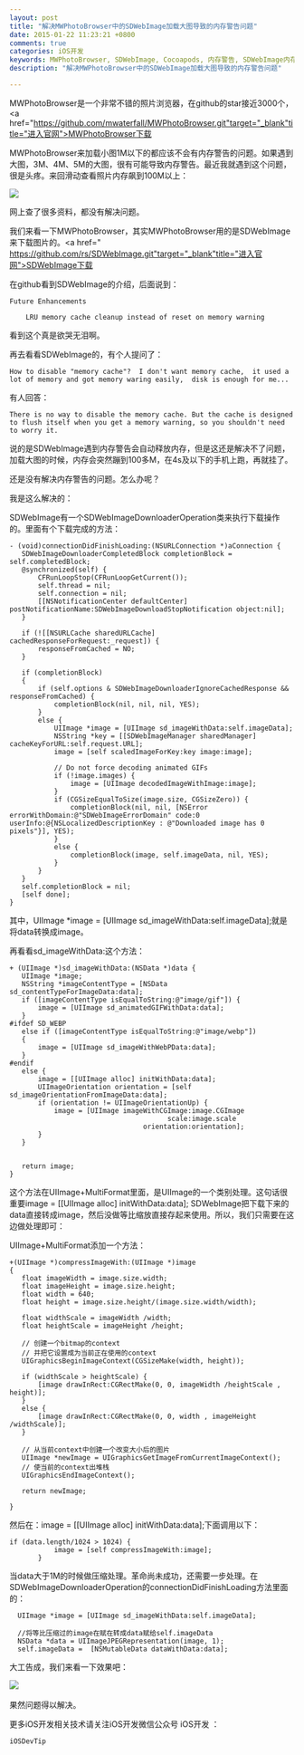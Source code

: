```yaml
---
layout: post
title: "解决MWPhotoBrowser中的SDWebImage加载大图导致的内存警告问题"
date: 2015-01-22 11:23:21 +0800
comments: true
categories: iOS开发
keywords: MWPhotoBrowser, SDWebImage, Cocoapods, 内存警告, SDWebImage内存警告, MWPhotoBrowser内存警告, 客户端, iOS, iOS开发, cocoapods, 个人博客, 刚刚在线
description: "解决MWPhotoBrowser中的SDWebImage加载大图导致的内存警告问题"

---
```


MWPhotoBrowser是一个非常不错的照片浏览器，在github的star接近3000个，<a href="https://github.com/mwaterfall/MWPhotoBrowser.git"target="_blank"title="进入官网">MWPhotoBrowser下载</a> 

MWPhotoBrowser来加载小图1M以下的都应该不会有内存警告的问题。如果遇到大图，3M、4M、5M的大图，很有可能导致内存警告。最近我就遇到这个问题，很是头疼。来回滑动查看照片内存飙到100M以上：

<img src="http://mmbiz.qpic.cn/mmbiz/8RTSPr4mlykHge8gs1dCibkoTYXiatCCTMGicKA3aLRCFW6HzgMFvlzGiagwGrEN6hSw6Lt8y13WuFZORDic4hWbRsg/640" /></a>

网上查了很多资料，都没有解决问题。

我们来看一下MWPhotoBrowser，其实MWPhotoBrowser用的是SDWebImage来下载图片的。<a href=" https://github.com/rs/SDWebImage.git"target="_blank"title="进入官网">SDWebImage下载</a>

在github看到SDWebImage的介绍，后面说到：

    Future Enhancements

        LRU memory cache cleanup instead of reset on memory warning

看到这个真是欲哭无泪啊。

再去看看SDWebImage的，有个人提问了：

    How to disable "memory cache"?  I don't want memory cache,  it used a lot of memory and got memory waring easily,  disk is enough for me...

有人回答：

    There is no way to disable the memory cache. But the cache is designed to flush itself when you get a memory warning, so you shouldn't need to worry it.

说的是SDWebImage遇到内存警告会自动释放内存，但是这还是解决不了问题，加载大图的时候，内存会突然蹦到100多M，在4s及以下的手机上跑，再就挂了。

还是没有解决内存警告的问题。怎么办呢？

我是这么解决的：

SDWebImage有一个SDWebImageDownloaderOperation类来执行下载操作的。里面有个下载完成的方法：

    - (void)connectionDidFinishLoading:(NSURLConnection *)aConnection {
       SDWebImageDownloaderCompletedBlock completionBlock = self.completedBlock;
       @synchronized(self) {
           CFRunLoopStop(CFRunLoopGetCurrent());
           self.thread = nil;
           self.connection = nil;
           [[NSNotificationCenter defaultCenter] postNotificationName:SDWebImageDownloadStopNotification object:nil];
       }
       
       if (![[NSURLCache sharedURLCache] cachedResponseForRequest:_request]) {
           responseFromCached = NO;
       }
       
       if (completionBlock)
       {
           if (self.options & SDWebImageDownloaderIgnoreCachedResponse && responseFromCached) {
               completionBlock(nil, nil, nil, YES);
           }
           else {
               UIImage *image = [UIImage sd_imageWithData:self.imageData];
               NSString *key = [[SDWebImageManager sharedManager] cacheKeyForURL:self.request.URL];
               image = [self scaledImageForKey:key image:image];
               
               // Do not force decoding animated GIFs
               if (!image.images) {
                   image = [UIImage decodedImageWithImage:image];
               }
               if (CGSizeEqualToSize(image.size, CGSizeZero)) {
                   completionBlock(nil, nil, [NSError errorWithDomain:@"SDWebImageErrorDomain" code:0 userInfo:@{NSLocalizedDescriptionKey : @"Downloaded image has 0 pixels"}], YES);
               }
               else {
                   completionBlock(image, self.imageData, nil, YES);
               }
           }
       }
       self.completionBlock = nil;
       [self done];
    }

其中，UIImage *image = [UIImage sd_imageWithData:self.imageData];就是将data转换成image。

再看看sd_imageWithData:这个方法：

    + (UIImage *)sd_imageWithData:(NSData *)data {
       UIImage *image;
       NSString *imageContentType = [NSData sd_contentTypeForImageData:data];
       if ([imageContentType isEqualToString:@"image/gif"]) {
           image = [UIImage sd_animatedGIFWithData:data];
       }
    #ifdef SD_WEBP
       else if ([imageContentType isEqualToString:@"image/webp"])
       {
           image = [UIImage sd_imageWithWebPData:data];
       }
    #endif
       else {
           image = [[UIImage alloc] initWithData:data];
           UIImageOrientation orientation = [self sd_imageOrientationFromImageData:data];
           if (orientation != UIImageOrientationUp) {
               image = [UIImage imageWithCGImage:image.CGImage
                                           scale:image.scale
                                     orientation:orientation];
           }
       }


       return image;
    }

这个方法在UIImage+MultiFormat里面，是UIImage的一个类别处理。这句话很重要image = [[UIImage alloc] initWithData:data]; SDWebImage把下载下来的data直接转成image，然后没做等比缩放直接存起来使用。所以，我们只需要在这边做处理即可：

UIImage+MultiFormat添加一个方法：

    +(UIImage *)compressImageWith:(UIImage *)image
    {
       float imageWidth = image.size.width;
       float imageHeight = image.size.height;
       float width = 640;
       float height = image.size.height/(image.size.width/width);

       float widthScale = imageWidth /width;
       float heightScale = imageHeight /height;
       
       // 创建一个bitmap的context
       // 并把它设置成为当前正在使用的context
       UIGraphicsBeginImageContext(CGSizeMake(width, height));
       
       if (widthScale > heightScale) {
           [image drawInRect:CGRectMake(0, 0, imageWidth /heightScale , height)];
       }
       else {
           [image drawInRect:CGRectMake(0, 0, width , imageHeight /widthScale)];
       }
       
       // 从当前context中创建一个改变大小后的图片
       UIImage *newImage = UIGraphicsGetImageFromCurrentImageContext();
       // 使当前的context出堆栈
       UIGraphicsEndImageContext();
       
       return newImage;
       
    }

然后在：image = [[UIImage alloc] initWithData:data];下面调用以下：

    if (data.length/1024 > 1024) {
               image = [self compressImageWith:image];
           }

当data大于1M的时候做压缩处理。革命尚未成功，还需要一步处理。在SDWebImageDownloaderOperation的connectionDidFinishLoading方法里面的：

   

      UIImage *image = [UIImage sd_imageWithData:self.imageData];

      //将等比压缩过的image在赋在转成data赋给self.imageData
      NSData *data = UIImageJPEGRepresentation(image, 1);
      self.imageData =  [NSMutableData dataWithData:data];

大工告成，我们来看一下效果吧：

<img src="http://mmbiz.qpic.cn/mmbiz/8RTSPr4mlykHge8gs1dCibkoTYXiatCCTMekY5MbfNibjW49ibygpHP440kOuxIVngeEXZLnYCUlSfIhW61x7T6OHQ/640" /></a>
​

果然问题得以解决。

更多iOS开发相关技术请关注iOS开发微信公众号 iOS开发 ：

	iOSDevTip
